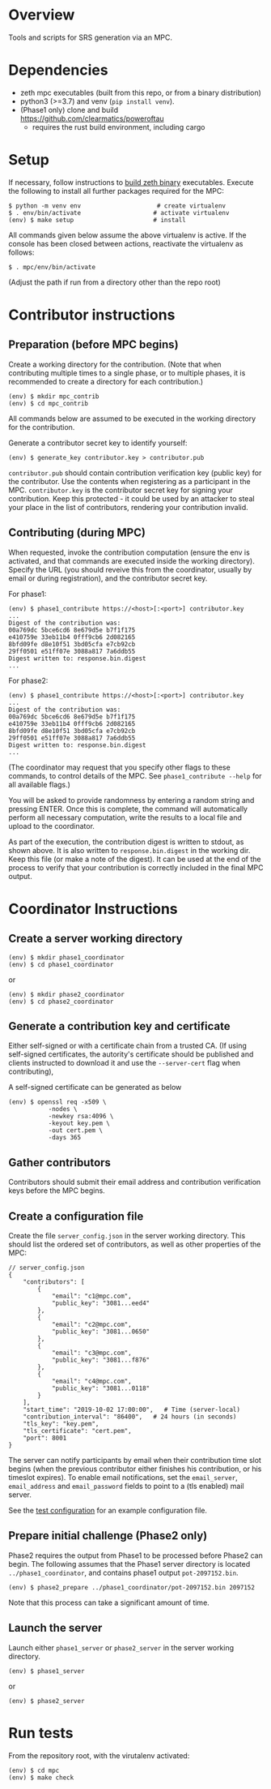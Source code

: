 # Overview

Tools and scripts for SRS generation via an MPC.

# Dependencies

- zeth mpc executables (built from this repo, or from a binary distribution)
- python3 (>=3.7) and venv (`pip install venv`).
- (Phase1 only) clone and build https://github.com/clearmatics/poweroftau
  - requires the rust build environment, including cargo

# Setup

If necessary, follow instructions to [build zeth binary](../README.md)
executables.  Execute the following to install all further packages required
for the MPC:

```console
$ python -m venv env                     # create virtualenv
$ . env/bin/activate                    # activate virtualenv
(env) $ make setup                      # install
```

All commands given below assume the above virtualenv is active.  If the console
has been closed between actions, reactivate the virtualenv as follows:

```console
$ . mpc/env/bin/activate
```

(Adjust the path if run from a directory other than the repo root)


# Contributor instructions

## Preparation (before MPC begins)

Create a working directory for the contribution.  (Note that when contributing
multiple times to a single phase, or to multiple phases, it is recommended to
create a directory for each contribution.)

```console
(env) $ mkdir mpc_contrib
(env) $ cd mpc_contrib
```

All commands below are assumed to be executed in the working directory for the
contribution.

Generate a contributor secret key to identify yourself:

```console
(env) $ generate_key contributor.key > contributor.pub
```

`contributor.pub` should contain contribution verification key (public key) for
the contributor.  Use the contents when registering as a participant in the
MPC.  `contributor.key` is the contributor secret key for signing your
contribution.  Keep this protected - it could be used by an attacker to steal
your place in the list of contributors, rendering your contribution invalid.

## Contributing (during MPC)

When requested, invoke the contribution computation (ensure the env is
activated, and that commands are executed inside the working directory).
Specify the URL (you should reveive this from the coordinator, usually by email
or during registration), and the contributor secret key.

For phase1:
```console
(env) $ phase1_contribute https://<host>[:<port>] contributor.key
...
Digest of the contribution was:
00a769dc 5bce6cd6 8e679d5e b7f1f175
e410759e 33eb11b4 0fff9cb6 2d082165
8bfd09fe d8e10f51 3bd05cfa e7cb92cb
29ff0501 e51ff07e 3088a817 7a6ddb55
Digest written to: response.bin.digest
...
```

For phase2:
```console
(env) $ phase1_contribute https://<host>[:<port>] contributor.key
...
Digest of the contribution was:
00a769dc 5bce6cd6 8e679d5e b7f1f175
e410759e 33eb11b4 0fff9cb6 2d082165
8bfd09fe d8e10f51 3bd05cfa e7cb92cb
29ff0501 e51ff07e 3088a817 7a6ddb55
Digest written to: response.bin.digest
...
```

(The coordinator may request that you specify other flags to these commands, to
control details of the MPC.  See `phase1_contribute --help` for all available
flags.)

You will be asked to provide randomness by entering a random string and
pressing ENTER.  Once this is complete, the command will automatically perform
all necessary computation, write the results to a local file and upload to the
coordinator.

As part of the execution, the contribution digest is written to stdout, as
shown above.  It is also written to `response.bin.digest` in the working dir.
Keep this file (or make a note of the digest).  It can be used at the end of
the process to verify that your contribution is correctly included in the final
MPC output.

# Coordinator Instructions

## Create a server working directory

```console
(env) $ mkdir phase1_coordinator
(env) $ cd phase1_coordinator
```
or
```console
(env) $ mkdir phase2_coordinator
(env) $ cd phase2_coordinator
```

## Generate a contribution key and certificate

Either self-signed or with a certificate chain from a trusted CA.  (If using
self-signed certificates, the autority's certificate should be published and
clients instructed to download it and use the `--server-cert` flag when
contributing),

A self-signed certificate can be generated as below
```console
(env) $ openssl req -x509 \
           -nodes \
           -newkey rsa:4096 \
           -keyout key.pem \
           -out cert.pem \
           -days 365
```

## Gather contributors

Contributors should submit their email address and contribution verification
keys before the MPC begins.

## Create a configuration file

Create the file `server_config.json` in the server working directory.  This
should list the ordered set of contributors, as well as other properties of the
MPC:
```console
// server_config.json
{
    "contributors": [
        {
            "email": "c1@mpc.com",
            "public_key": "3081...eed4"
        },
        {
            "email": "c2@mpc.com",
            "public_key": "3081...0650"
        },
        {
            "email": "c3@mpc.com",
            "public_key": "3081...f876"
        },
        {
            "email": "c4@mpc.com",
            "public_key": "3081...0118"
        }
    ],
    "start_time": "2019-10-02 17:00:00",   # Time (server-local)
    "contribution_interval": "86400",   # 24 hours (in seconds)
    "tls_key": "key.pem",
    "tls_certificate": "cert.pem",
    "port": 8001
}
```

The server can notify participants by email when their contribution time slot
begins (when the previous contributor either finishes his contribution, or his
timeslot expires).  To enable email notifications, set the `email_server`,
`email_address` and `email_password` fields to point to a (tls enabled) mail
server.

See the [test configuration](../testdata/mpc_server_config.json) for an example
configuration file.

## Prepare initial challenge (Phase2 only)

Phase2 requires the output from Phase1 to be processed before Phase2 can begin.
The following assumes that the Phase1 server directory is located
`../phase1_coordinator`, and contains phase1 output `pot-2097152.bin`.

```console
(env) $ phase2_prepare ../phase1_coordinator/pot-2097152.bin 2097152
```

Note that this process can take a significant amount of time.

## Launch the server

Launch either `phase1_server` or `phase2_server` in the server working
directory.

```console
(env) $ phase1_server
```
or
```console
(env) $ phase2_server
```


# Run tests

From the repository root, with the virutalenv activated:

```console
(env) $ cd mpc
(env) $ make check
```
